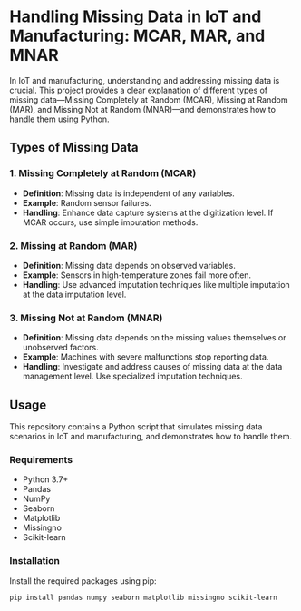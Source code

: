# Handling Missing Data in IoT and Manufacturing: MCAR, MAR, and MNAR

In IoT and manufacturing, understanding and addressing missing data is crucial. This project provides a clear explanation of different types of missing data—Missing Completely at Random (MCAR), Missing at Random (MAR), and Missing Not at Random (MNAR)—and demonstrates how to handle them using Python.

## Types of Missing Data

### 1. Missing Completely at Random (MCAR)
- **Definition**: Missing data is independent of any variables.
- **Example**: Random sensor failures.
- **Handling**: Enhance data capture systems at the digitization level. If MCAR occurs, use simple imputation methods.

### 2. Missing at Random (MAR)
- **Definition**: Missing data depends on observed variables.
- **Example**: Sensors in high-temperature zones fail more often.
- **Handling**: Use advanced imputation techniques like multiple imputation at the data imputation level.

### 3. Missing Not at Random (MNAR)
- **Definition**: Missing data depends on the missing values themselves or unobserved factors.
- **Example**: Machines with severe malfunctions stop reporting data.
- **Handling**: Investigate and address causes of missing data at the data management level. Use specialized imputation techniques.

## Usage

This repository contains a Python script that simulates missing data scenarios in IoT and manufacturing, and demonstrates how to handle them.

### Requirements

- Python 3.7+
- Pandas
- NumPy
- Seaborn
- Matplotlib
- Missingno
- Scikit-learn

### Installation

Install the required packages using pip:

```bash
pip install pandas numpy seaborn matplotlib missingno scikit-learn
